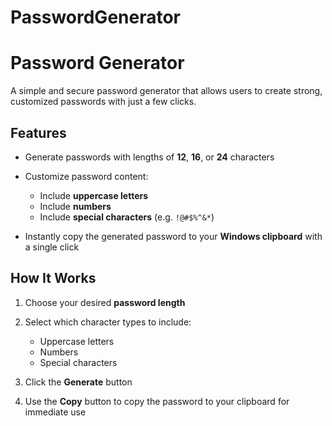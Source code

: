 # PasswordGenerator


# Password Generator

A simple and secure password generator that allows users to create strong, customized passwords with just a few clicks.

## Features

* Generate passwords with lengths of **12**, **16**, or **24** characters
* Customize password content:

  * Include **uppercase letters**
  * Include **numbers**
  * Include **special characters** (e.g. `!@#$%^&*`)
* Instantly copy the generated password to your **Windows clipboard** with a single click

## How It Works

1. Choose your desired **password length**
2. Select which character types to include:

   * Uppercase letters
   * Numbers
   * Special characters
3. Click the **Generate** button
4. Use the **Copy** button to copy the password to your clipboard for immediate use
